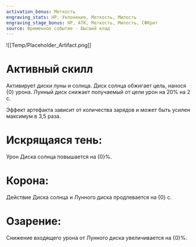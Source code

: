```yaml
---
activation_bonus: Меткость
engraving_stats: HP, Уклонение, Меткость, Милость
engraving_stage_bonus: HP, АТК, Меткость, Милость, СФКрит
source: Временное событие - Высший клад
---
```

![[Temp/Placeholder_Artifact.png]]
# Активный скилл
Активирует диски луны и солнца. Диск солнца обжигает цель, нанося {0} урона. Лунный диск снижает получаемый от цели урон на 20% на 2 с.

Эффект артефакта зависит от количества зарядов и может быть усилен максимум в 3,5 раза.

# Искрящаяся тень: 
Урон Диска солнца повышается на {0}%.
# Корона: 
Действие Диска солнца и Лунного диска продлевается на {0} с.
# Озарение: 
Снижение входящего урона от Лунного диска увеличивается на {0}%.
